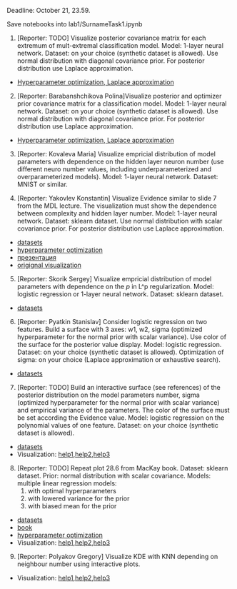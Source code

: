 Deadline: October 21, 23.59.

Save notebooks into lab1/SurnameTask1.ipynb


1. [Reporter: TODO] Visualize posterior covariance matrix for each extremum of mult-extremal classification model. Model: 1-layer neural network. Dataset: on your choice (synthetic dataset is allowed). 
Use normal distribution with diagonal covariance prior. For posterior distribution use Laplace approximation.
* [Hyperparameter optimization, Laplace approximation](http://strijov.com/papers/HyperOptimizationEng.pdf)


2. [Reporter: Barabanshchikova Polina]Visualize posterior and optimizer prior covariance matrix for a classification model. Model: 1-layer neural network. Dataset: on your choice (synthetic dataset is allowed). 
Use normal distribution with diagonal covariance prior. For posterior distribution use Laplace approximation.
* [Hyperparameter optimization, Laplace approximation](http://strijov.com/papers/HyperOptimizationEng.pdf)


3. [Reporter: Kovaleva Maria]  Visualize empricial distribution of model parameters with dependence on the hidden layer neuron number (use different neuro number values, including underparameterized and overparameterized models). Model: 1-layer neural network. Dataset: MNIST or similar.


4. [Reporter: Yakovlev Konstantin] Visualize Evidence similar to slide 7 from the MDL lecture. The visualization must show the dependence between complexity and hidden layer number.  Model: 1-layer neural network. Dataset: sklearn dataset. Use normal distribution with scalar covariance prior. For posterior distribution use Laplace approximation.
* [datasets](https://scikit-learn.org/stable/datasets/toy_dataset.html)
* [hyperparameter optimization](http://strijov.com/papers/HyperOptimizationEng.pdf)
* [презентация](https://github.com/Intelligent-Systems-Phystech/BMM-21/blob/master/slides/slides_3_mdl.pdf)
* [origignal visualization](https://www.inference.org.uk/itprnn/book.pdf)



5. [Reporter: Skorik Sergey] Visualize empricial distribution of model parameters with dependence on the $p$ in L^p regularization. Model: logistic regression or 1-layer neural network. Dataset: sklearn dataset.
* [datasets](https://scikit-learn.org/stable/datasets/toy_dataset.html)


6. [Reporter: Pyatkin Stanislav] Consider logistic regression on two features. Build a surface with 3 axes: w1, w2, sigma (optimized hyperparameter for the normal prior with scalar variance). Use color of the surface for the posterior value display.  Model: logistic regression. Dataset:  on your choice (synthetic dataset is allowed).  Optimization of sigma: on your choice (Laplace approximation or exhaustive search).
* [datasets](https://scikit-learn.org/stable/datasets/toy_dataset.html)

7. [Reporter: TODO]  Build an interactive surface (see references) of the posterior distribution on the model parameters number, sigma  (optimized hyperparameter for the normal prior with scalar variance) and empirical variance of the parameters. The color of the surface must be set according the Evidence value. Model: logistic regression on the polynomial values of one feature.  Dataset:  on your choice (synthetic dataset is allowed). 
* [datasets](https://scikit-learn.org/stable/datasets/toy_dataset.html)
* Visualization: [help1](https://matplotlib.org/stable/users/interactive.html),[help2](https://stackoverflow.com/questions/44329068/jupyter-notebook-interactive-plot-with-widgets),[help3](https://towardsdatascience.com/matplotlib-animations-in-jupyter-notebook-4422e4f0e389)

8. [Reporter: TODO] Repeat plot 28.6 from MacKay book. Dataset: sklearn dataset. 
    Prior: normal distribution with scalar covariance. Models: multiple linear regression models:
    1. with optimal hyperparameters
    2. with lowered variance for the prior 
    3. with biased mean for the prior
* [datasets](https://scikit-learn.org/stable/datasets/toy_dataset.html)
* [book](http://www.inference.org.uk/itprnn/book.pdf)
* [hyperparameter optimization](http://strijov.com/papers/HyperOptimizationEng.pdf)
* Visualization: [help1](https://matplotlib.org/stable/users/interactive.html),[help2](https://stackoverflow.com/questions/44329068/jupyter-notebook-interactive-plot-with-widgets),[help3](https://towardsdatascience.com/matplotlib-animations-in-jupyter-notebook-4422e4f0e389)

9. [Reporter: Polyakov Gregory] Visualize KDE with KNN depending on neighbour number using interactive plots.
* Visualization: [help1](https://matplotlib.org/stable/users/interactive.html),[help2](https://stackoverflow.com/questions/44329068/jupyter-notebook-interactive-plot-with-widgets),[help3](https://towardsdatascience.com/matplotlib-animations-in-jupyter-notebook-4422e4f0e389)
